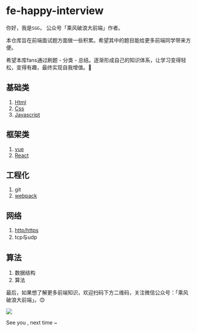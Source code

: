 # fe-happy-interview

你好，我是`SGG`， 公众号「乘风破浪大前端」作者。 

本仓库旨在前端面试题方面做一些积累。希望其中的题目能给更多前端同学带来方便。

希望本库fans通过刷题 - 分类 - 总结。逐渐形成自己的知识体系，让学习变得轻松，变得有趣，最终实现自我增值。🚀

## 基础类

1. [Html](https://github.com/szjxxy/fe-happy-interview/blob/master/html.md)
2. [Css](https://github.com/szjxxy/fe-happy-interview/blob/master/css.md)
3. [Javascript](https://github.com/szjxxy/fe-happy-interview/blob/master/javascript.md)

## 框架类

1. [vue](https://github.com/szjxxy/fe-happy-interview/blob/master/vue.md)
2. [React](https://github.com/szjxxy/fe-happy-interview/blob/master/react.md)

## 工程化

1. git
2. [webpack](https://github.com/szjxxy/fe-happy-interview/blob/master/webpack.md)

## 网络

1. [http/https](https://github.com/szjxxy/fe-happy-interview/blob/master/http.md)
2. tcp与udp

## 算法

1. 数据结构
2. 算法



最后，如果想了解更多前端知识，欢迎扫码下方二维码，关注微信公众号：「乘风破浪大前端」。😊

![](https://tva1.sinaimg.cn/large/0081Kckwly1gk2rjhye7dj3076076mxm.jpg)

See you , next time ~

